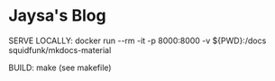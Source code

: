 # Jaysa's Blog
SERVE LOCALLY:
docker run --rm -it -p 8000:8000 -v ${PWD}:/docs squidfunk/mkdocs-material

BUILD:
make (see makefile)
